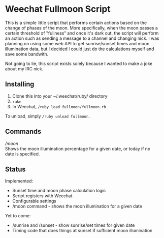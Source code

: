 Weechat Fullmoon Script
=======================

This is a simple little script that performs certain actions based on the change
of phases of the moon. More specifically, when the moon passes a certain
threshold of "fullness" and once it's dark out, the script will perform an
action such as sending a message to a channel and changing nick. I was planning
on using some web API to get sunrise/sunset times and moon illumination data,
but I decided I could just do the calculations myself and save some bandwith.

Not going to lie, this script exists solely because I wanted to make a joke
about my IRC nick.

Installing
----------
1. Clone this into your ~/.weechat/ruby/ directory
2. `rake`
3. In Weechat, `/ruby load fullmoon/fullmoon.rb`

To unload, simply `/ruby unload fullmoon`.

Commands
--------
*/moon*  
Shows the moon illumination percentage for a given date, or today if no date is
specified.

Status
------

Implemented:
* Sunset time and moon phase calculation logic
* Script registers with Weechat
* Configurable settings
* /moon command - shows the moon illumination for a given date

Yet to come:
* /sunrise and /sunset - show sunrise/set times for given date
* Timing code that does things at sunset if sufficient moon illumination
